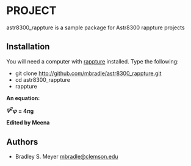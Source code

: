 PROJECT
========

astr8300_rappture is a sample package for Astr8300 rappture projects

Installation
------------

You will need a computer with [rappture](https://nanohub.org/infrastructure/rappture/) installed.  Type the following:

* git clone http://github.com/mbradle/astr8300_rappture.git
* cd astr8300_rappture
* rappture

<b>An equation: 

<em>&nabla;<sup>2</sup>&phi;</em> = 4<em>&pi;</em>g

Edited by Meena </b>


Authors
-------

- Bradley S. Meyer <mbradle@clemson.edu>
